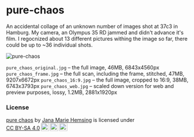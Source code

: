 # pure-chaos

An accidental collage of an unknown number of images shot at 37c3 in Hamburg. My camera, an Olympus 35 RD jammed and didn't advance it's film. I regocnized about 13 different pictures withing the image so far, there could be up to ~36 individual shots.

![pure-chaos](https://github.com/Jana-Marie/pure-chaos/pure_chaos_web.jpg)

`pure_chaos_original.jpg` – the full image, 46MB, 6843x4560px
`pure_chaos_frame.jpg` – the full scan, including the frame, stitched, 47MB, 9207x6672px
`pure_chaos_16:9.jpg` – the full image, cropped to 16:9, 38MB, 6743x3793px
`pure_chaos_web.jpg` – scaled down version for web and preview purposes, lossy, 1.2MB, 2881x1920px

### License

<p xmlns:cc="http://creativecommons.org/ns#" xmlns:dct="http://purl.org/dc/terms/"><a property="dct:title" rel="cc:attributionURL" href="https://github.com/Jana-Marie/pure-chaos">pure chaos</a> by <a rel="cc:attributionURL dct:creator" property="cc:attributionName" href="http://janamarie.dev">Jana Marie Hemsing</a> is licensed under <a href="http://creativecommons.org/licenses/by-sa/4.0/?ref=chooser-v1" target="_blank" rel="license noopener noreferrer" style="display:inline-block;">CC BY-SA 4.0<img style="height:22px!important;margin-left:3px;vertical-align:text-bottom;" src="https://mirrors.creativecommons.org/presskit/icons/cc.svg?ref=chooser-v1"><img style="height:22px!important;margin-left:3px;vertical-align:text-bottom;" src="https://mirrors.creativecommons.org/presskit/icons/by.svg?ref=chooser-v1"><img style="height:22px!important;margin-left:3px;vertical-align:text-bottom;" src="https://mirrors.creativecommons.org/presskit/icons/sa.svg?ref=chooser-v1"></a></p> 
